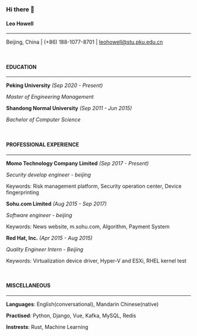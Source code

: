 ### Hi there 👋 
<!--
**leohowell/leohowell** is a ✨ _special_ ✨ repository because its `README.md` (this file) appears on your GitHub profile.

Here are some ideas to get you started:

- 🔭 I’m currently working on ...
- 🌱 I’m currently learning ...
- 👯 I’m looking to collaborate on ...
- 🤔 I’m looking for help with ...
- 💬 Ask me about ...
- 📫 How to reach me: ...
- 😄 Pronouns: ...
- ⚡ Fun fact: ...
-->

#### Leo Howell

---

Beijing, China | (+86) 188-1077-8701 | leohowell@stu.pku.edu.cn

<br>

#### EDUCATION
---
**Peking University**   *(Sep 2020 - Present)*

*Master of Engineering Management*

**Shandong Normal University**  *(Sep 2011 - Jun 2015)*

*Bachelor of Computer Science*

<br>

#### PROFESSIONAL EXPERIENCE
---
**Momo Technology Company Limited** *(Sep 2017 - Present)*

*Security develop engineer - beijing*

Keywords: Risk management platform, Security operation center, Device fingerprinting

**Sohu.com Limited** *(Aug 2015 - Sep 2017)*

*Software engineer - beijing*

Keywords: News website, m.sohu.com, Algorithm, Payment System

**Red Hat, Inc.** *(Apr 2015 - Aug 2015)*

*Quality Engineer Intern - Beijing*

Keywords: Virtualization device driver, Hyper-V and ESXi, RHEL kernel test

<br>

#### MISCELLANEOUS
---

**Languages**: English(conversational), Mandarin Chinese(native)

**Practised**: Python, Django, Vue, Kafka, MySQL, Redis

**Instrests**: Rust, Machine Learning

